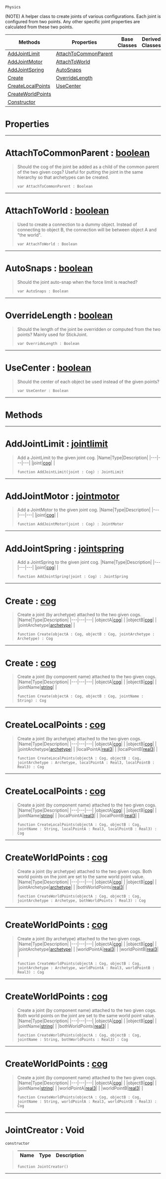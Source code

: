  `Physics`

(NOTE) A helper class to create joints of various configurations. Each joint is configured from two points. Any other specific joint properties are calculated from these two points.

|Methods|Properties|Base Classes|Derived Classes|
|---|---|---|---|
|[ AddJointLimit](https://plasmaengine.github.io/PlasmaDocs/Plasma1/C++/code_reference/class_reference/jointcreator.markdown#addjointlimit-plasma-engin)|[ AttachToCommonParent](https://plasmaengine.github.io/PlasmaDocs/Plasma1/C++/code_reference/class_reference/jointcreator.markdown#attachtocommonparent-zer)| | |
|[ AddJointMotor](https://plasmaengine.github.io/PlasmaDocs/Plasma1/C++/code_reference/class_reference/jointcreator.markdown#addjointmotor-plasma-engin)|[ AttachToWorld](https://plasmaengine.github.io/PlasmaDocs/Plasma1/C++/code_reference/class_reference/jointcreator.markdown#attachtoworld-plasma-engin)| | |
|[ AddJointSpring](https://plasmaengine.github.io/PlasmaDocs/Plasma1/C++/code_reference/class_reference/jointcreator.markdown#addjointspring-plasma-engi)|[ AutoSnaps](https://plasmaengine.github.io/PlasmaDocs/Plasma1/C++/code_reference/class_reference/jointcreator.markdown#autosnaps-plasma-engine-do)| | |
|[ Create](https://plasmaengine.github.io/PlasmaDocs/Plasma1/C++/code_reference/class_reference/jointcreator.markdown#create-plasma-engine-docum)|[ OverrideLength](https://plasmaengine.github.io/PlasmaDocs/Plasma1/C++/code_reference/class_reference/jointcreator.markdown#overridelength-plasma-engi)| | |
|[ CreateLocalPoints](https://plasmaengine.github.io/PlasmaDocs/Plasma1/C++/code_reference/class_reference/jointcreator.markdown#createlocalpoints-plasma-e)|[ UseCenter](https://plasmaengine.github.io/PlasmaDocs/Plasma1/C++/code_reference/class_reference/jointcreator.markdown#usecenter-plasma-engine-do)| | |
|[ CreateWorldPoints](https://plasmaengine.github.io/PlasmaDocs/Plasma1/C++/code_reference/class_reference/jointcreator.markdown#createworldpoints-plasma-e)| | | |
|[ Constructor](https://plasmaengine.github.io/PlasmaDocs/Plasma1/C++/code_reference/class_reference/jointcreator.markdown#jointcreator-void)| | | |


 #  Properties


---  
 #  AttachToCommonParent : [boolean](https://plasmaengine.github.io/PlasmaDocs/Plasma1/C++/code_reference/lightning_base_types/boolean.markdown)

> Should the cog of the joint be added as a child of the common parent of the two given cogs? Useful for putting the joint in the same hierarchy so that archetypes can be created.
> ``` lang=cpp, name=Lightning
> var AttachToCommonParent : Boolean


---  
 #  AttachToWorld : [boolean](https://plasmaengine.github.io/PlasmaDocs/Plasma1/C++/code_reference/lightning_base_types/boolean.markdown)

> Used to create a connection to a dummy object. Instead of connecting to object B, the connection will be between object A and "the world".
> ``` lang=cpp, name=Lightning
> var AttachToWorld : Boolean


---  
 #  AutoSnaps : [boolean](https://plasmaengine.github.io/PlasmaDocs/Plasma1/C++/code_reference/lightning_base_types/boolean.markdown)

> Should the joint auto-snap when the force limit is reached?
> ``` lang=cpp, name=Lightning
> var AutoSnaps : Boolean


---  
 #  OverrideLength : [boolean](https://plasmaengine.github.io/PlasmaDocs/Plasma1/C++/code_reference/lightning_base_types/boolean.markdown)

> Should the length of the joint be overridden or computed from the two points? Mainly used for StickJoint.
> ``` lang=cpp, name=Lightning
> var OverrideLength : Boolean


---  
 #  UseCenter : [boolean](https://plasmaengine.github.io/PlasmaDocs/Plasma1/C++/code_reference/lightning_base_types/boolean.markdown)

> Should the center of each object be used instead of the given points?
> ``` lang=cpp, name=Lightning
> var UseCenter : Boolean


---  
 #  Methods


---  
 #  AddJointLimit : [jointlimit](https://plasmaengine.github.io/PlasmaDocs/Plasma1/C++/code_reference/class_reference/jointlimit.markdown)

> Add a JointLimit to the given joint cog.
> |Name|Type|Description|
> |---|---|---|
> |joint|[cog](https://plasmaengine.github.io/PlasmaDocs/Plasma1/C++/code_reference/class_reference/cog.markdown)| |
> ``` lang=cpp, name=Lightning
> function AddJointLimit(joint : Cog) : JointLimit
> ``` 


---  
 #  AddJointMotor : [jointmotor](https://plasmaengine.github.io/PlasmaDocs/Plasma1/C++/code_reference/class_reference/jointmotor.markdown)

> Add a JointMotor to the given joint cog.
> |Name|Type|Description|
> |---|---|---|
> |joint|[cog](https://plasmaengine.github.io/PlasmaDocs/Plasma1/C++/code_reference/class_reference/cog.markdown)| |
> ``` lang=cpp, name=Lightning
> function AddJointMotor(joint : Cog) : JointMotor
> ``` 


---  
 #  AddJointSpring : [jointspring](https://plasmaengine.github.io/PlasmaDocs/Plasma1/C++/code_reference/class_reference/jointspring.markdown)

> Add a JointSpring to the given joint cog.
> |Name|Type|Description|
> |---|---|---|
> |joint|[cog](https://plasmaengine.github.io/PlasmaDocs/Plasma1/C++/code_reference/class_reference/cog.markdown)| |
> ``` lang=cpp, name=Lightning
> function AddJointSpring(joint : Cog) : JointSpring
> ``` 


---  
 #  Create : [cog](https://plasmaengine.github.io/PlasmaDocs/Plasma1/C++/code_reference/class_reference/cog.markdown)

> Create a joint (by archetype) attached to the two given cogs.
> |Name|Type|Description|
> |---|---|---|
> |objectA|[cog](https://plasmaengine.github.io/PlasmaDocs/Plasma1/C++/code_reference/class_reference/cog.markdown)| |
> |objectB|[cog](https://plasmaengine.github.io/PlasmaDocs/Plasma1/C++/code_reference/class_reference/cog.markdown)| |
> |jointArchetype|[archetype](https://plasmaengine.github.io/PlasmaDocs/Plasma1/C++/code_reference/class_reference/archetype.markdown)| |
> ``` lang=cpp, name=Lightning
> function Create(objectA : Cog, objectB : Cog, jointArchetype : Archetype) : Cog
> ``` 


---  
 #  Create : [cog](https://plasmaengine.github.io/PlasmaDocs/Plasma1/C++/code_reference/class_reference/cog.markdown)

> Create a joint (by component name) attached to the two given cogs.
> |Name|Type|Description|
> |---|---|---|
> |objectA|[cog](https://plasmaengine.github.io/PlasmaDocs/Plasma1/C++/code_reference/class_reference/cog.markdown)| |
> |objectB|[cog](https://plasmaengine.github.io/PlasmaDocs/Plasma1/C++/code_reference/class_reference/cog.markdown)| |
> |jointName|[string](https://plasmaengine.github.io/PlasmaDocs/Plasma1/C++/code_reference/lightning_base_types/string.markdown)| |
> ``` lang=cpp, name=Lightning
> function Create(objectA : Cog, objectB : Cog, jointName : String) : Cog
> ``` 


---  
 #  CreateLocalPoints : [cog](https://plasmaengine.github.io/PlasmaDocs/Plasma1/C++/code_reference/class_reference/cog.markdown)

> Create a joint (by archetype) attached to the two given cogs.
> |Name|Type|Description|
> |---|---|---|
> |objectA|[cog](https://plasmaengine.github.io/PlasmaDocs/Plasma1/C++/code_reference/class_reference/cog.markdown)| |
> |objectB|[cog](https://plasmaengine.github.io/PlasmaDocs/Plasma1/C++/code_reference/class_reference/cog.markdown)| |
> |jointArchetype|[archetype](https://plasmaengine.github.io/PlasmaDocs/Plasma1/C++/code_reference/class_reference/archetype.markdown)| |
> |localPointA|[real3](https://plasmaengine.github.io/PlasmaDocs/Plasma1/C++/code_reference/lightning_base_types/real3.markdown)| |
> |localPointB|[real3](https://plasmaengine.github.io/PlasmaDocs/Plasma1/C++/code_reference/lightning_base_types/real3.markdown)| |
> ``` lang=cpp, name=Lightning
> function CreateLocalPoints(objectA : Cog, objectB : Cog, jointArchetype : Archetype, localPointA : Real3, localPointB : Real3) : Cog
> ``` 


---  
 #  CreateLocalPoints : [cog](https://plasmaengine.github.io/PlasmaDocs/Plasma1/C++/code_reference/class_reference/cog.markdown)

> Create a joint (by component name) attached to the two given cogs.
> |Name|Type|Description|
> |---|---|---|
> |objectA|[cog](https://plasmaengine.github.io/PlasmaDocs/Plasma1/C++/code_reference/class_reference/cog.markdown)| |
> |objectB|[cog](https://plasmaengine.github.io/PlasmaDocs/Plasma1/C++/code_reference/class_reference/cog.markdown)| |
> |jointName|[string](https://plasmaengine.github.io/PlasmaDocs/Plasma1/C++/code_reference/lightning_base_types/string.markdown)| |
> |localPointA|[real3](https://plasmaengine.github.io/PlasmaDocs/Plasma1/C++/code_reference/lightning_base_types/real3.markdown)| |
> |localPointB|[real3](https://plasmaengine.github.io/PlasmaDocs/Plasma1/C++/code_reference/lightning_base_types/real3.markdown)| |
> ``` lang=cpp, name=Lightning
> function CreateLocalPoints(objectA : Cog, objectB : Cog, jointName : String, localPointA : Real3, localPointB : Real3) : Cog
> ``` 


---  
 #  CreateWorldPoints : [cog](https://plasmaengine.github.io/PlasmaDocs/Plasma1/C++/code_reference/class_reference/cog.markdown)

> Create a joint (by archetype) attached to the two given cogs. Both world points on the joint are set to the same world point value.
> |Name|Type|Description|
> |---|---|---|
> |objectA|[cog](https://plasmaengine.github.io/PlasmaDocs/Plasma1/C++/code_reference/class_reference/cog.markdown)| |
> |objectB|[cog](https://plasmaengine.github.io/PlasmaDocs/Plasma1/C++/code_reference/class_reference/cog.markdown)| |
> |jointArchetype|[archetype](https://plasmaengine.github.io/PlasmaDocs/Plasma1/C++/code_reference/class_reference/archetype.markdown)| |
> |bothWorldPoints|[real3](https://plasmaengine.github.io/PlasmaDocs/Plasma1/C++/code_reference/lightning_base_types/real3.markdown)| |
> ``` lang=cpp, name=Lightning
> function CreateWorldPoints(objectA : Cog, objectB : Cog, jointArchetype : Archetype, bothWorldPoints : Real3) : Cog
> ``` 


---  
 #  CreateWorldPoints : [cog](https://plasmaengine.github.io/PlasmaDocs/Plasma1/C++/code_reference/class_reference/cog.markdown)

> Create a joint (by archetype) attached to the two given cogs.
> |Name|Type|Description|
> |---|---|---|
> |objectA|[cog](https://plasmaengine.github.io/PlasmaDocs/Plasma1/C++/code_reference/class_reference/cog.markdown)| |
> |objectB|[cog](https://plasmaengine.github.io/PlasmaDocs/Plasma1/C++/code_reference/class_reference/cog.markdown)| |
> |jointArchetype|[archetype](https://plasmaengine.github.io/PlasmaDocs/Plasma1/C++/code_reference/class_reference/archetype.markdown)| |
> |worldPointA|[real3](https://plasmaengine.github.io/PlasmaDocs/Plasma1/C++/code_reference/lightning_base_types/real3.markdown)| |
> |worldPointB|[real3](https://plasmaengine.github.io/PlasmaDocs/Plasma1/C++/code_reference/lightning_base_types/real3.markdown)| |
> ``` lang=cpp, name=Lightning
> function CreateWorldPoints(objectA : Cog, objectB : Cog, jointArchetype : Archetype, worldPointA : Real3, worldPointB : Real3) : Cog
> ``` 


---  
 #  CreateWorldPoints : [cog](https://plasmaengine.github.io/PlasmaDocs/Plasma1/C++/code_reference/class_reference/cog.markdown)

> Create a joint (by component name) attached to the two given cogs. Both world points on the joint are set to the same world point value.
> |Name|Type|Description|
> |---|---|---|
> |objectA|[cog](https://plasmaengine.github.io/PlasmaDocs/Plasma1/C++/code_reference/class_reference/cog.markdown)| |
> |objectB|[cog](https://plasmaengine.github.io/PlasmaDocs/Plasma1/C++/code_reference/class_reference/cog.markdown)| |
> |jointName|[string](https://plasmaengine.github.io/PlasmaDocs/Plasma1/C++/code_reference/lightning_base_types/string.markdown)| |
> |bothWorldPoints|[real3](https://plasmaengine.github.io/PlasmaDocs/Plasma1/C++/code_reference/lightning_base_types/real3.markdown)| |
> ``` lang=cpp, name=Lightning
> function CreateWorldPoints(objectA : Cog, objectB : Cog, jointName : String, bothWorldPoints : Real3) : Cog
> ``` 


---  
 #  CreateWorldPoints : [cog](https://plasmaengine.github.io/PlasmaDocs/Plasma1/C++/code_reference/class_reference/cog.markdown)

> Create a joint (by component name) attached to the two given cogs.
> |Name|Type|Description|
> |---|---|---|
> |objectA|[cog](https://plasmaengine.github.io/PlasmaDocs/Plasma1/C++/code_reference/class_reference/cog.markdown)| |
> |objectB|[cog](https://plasmaengine.github.io/PlasmaDocs/Plasma1/C++/code_reference/class_reference/cog.markdown)| |
> |jointName|[string](https://plasmaengine.github.io/PlasmaDocs/Plasma1/C++/code_reference/lightning_base_types/string.markdown)| |
> |worldPointA|[real3](https://plasmaengine.github.io/PlasmaDocs/Plasma1/C++/code_reference/lightning_base_types/real3.markdown)| |
> |worldPointB|[real3](https://plasmaengine.github.io/PlasmaDocs/Plasma1/C++/code_reference/lightning_base_types/real3.markdown)| |
> ``` lang=cpp, name=Lightning
> function CreateWorldPoints(objectA : Cog, objectB : Cog, jointName : String, worldPointA : Real3, worldPointB : Real3) : Cog
> ``` 


---  
 #  JointCreator : Void

 `constructor`

> 
> |Name|Type|Description|
> |---|---|---|
> ``` lang=cpp, name=Lightning
> function JointCreator()
> ``` 


---  
 

 